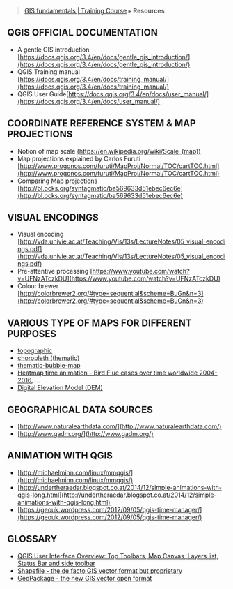 > [GIS fundamentals | Training Course](agenda.md) ▸ **Resources**

## QGIS OFFICIAL DOCUMENTATION
  * A gentle GIS introduction [https://docs.qgis.org/3.4/en/docs/gentle_gis_introduction/](https://docs.qgis.org/3.4/en/docs/gentle_gis_introduction/)
  * QGIS Training manual [https://docs.qgis.org/3.4/en/docs/training_manual/](https://docs.qgis.org/3.4/en/docs/training_manual/)
  * QGIS User Guide[https://docs.qgis.org/3.4/en/docs/user_manual/](https://docs.qgis.org/3.4/en/docs/user_manual/)

## COORDINATE REFERENCE SYSTEM & MAP PROJECTIONS
* Notion of map scale [(https://en.wikipedia.org/wiki/Scale_(map))](https://en.wikipedia.org/wiki/Scale_(map))
* Map projections explained by Carlos Furuti [http://www.progonos.com/furuti/MapProj/Normal/TOC/cartTOC.html](http://www.progonos.com/furuti/MapProj/Normal/TOC/cartTOC.html)
* Comparing Map projections [http://bl.ocks.org/syntagmatic/ba569633d51ebec6ec6e](http://bl.ocks.org/syntagmatic/ba569633d51ebec6ec6e)

## VISUAL ENCODINGS
* Visual encoding [http://vda.univie.ac.at/Teaching/Vis/13s/LectureNotes/05_visual_encodings.pdf](http://vda.univie.ac.at/Teaching/Vis/13s/LectureNotes/05_visual_encodings.pdf)
* Pre-attentive processing [https://www.youtube.com/watch?v=UFNzATczkDU](https://www.youtube.com/watch?v=UFNzATczkDU)
* Colour brewer [http://colorbrewer2.org/#type=sequential&scheme=BuGn&n=3](http://colorbrewer2.org/#type=sequential&scheme=BuGn&n=3)

## VARIOUS TYPE OF MAPS FOR DIFFERENT PURPOSES
* [topographic](https://en.wikipedia.org/wiki/Topographic_map)
* [choropleth (thematic)](https://bl.ocks.org/mbostock/4060606)
* [thematic-bubble-map](https://bost.ocks.org/mike/bubble-map/)
* [Heatmap time animation - Bird Flue cases over time worldwide 2004-2016](https://franckalbinet.carto.com/viz/87f08d5e-953c-11e6-b30e-0e3ebc282e83/embed_map), ...
* [Digital Elevation Model (DEM)](https://en.wikipedia.org/wiki/Digital_elevation_model)

## GEOGRAPHICAL DATA SOURCES
* [http://www.naturalearthdata.com/](http://www.naturalearthdata.com/)
* [http://www.gadm.org/](http://www.gadm.org/)

## ANIMATION WITH QGIS
* [http://michaelminn.com/linux/mmqgis/](http://michaelminn.com/linux/mmqgis/)
* [http://undertheraedar.blogspot.co.at/2014/12/simple-animations-with-qgis-long.html](http://undertheraedar.blogspot.co.at/2014/12/simple-animations-with-qgis-long.html)
* [https://geouk.wordpress.com/2012/09/05/qgis-time-manager/](https://geouk.wordpress.com/2012/09/05/qgis-time-manager/)

## GLOSSARY
* [QGIS User Interface Overview: Top Toolbars, Map Canvas, Layers list, Status Bar and side toolbar](https://docs.qgis.org/3.4/en/docs/user_manual/introduction/qgis_gui.html)
* [Shapefile - the de facto GIS vector format but proprietary](https://en.wikipedia.org/wiki/Shapefile)
* [GeoPackage - the new GIS vector open format](https://www.geopackage.org/)


